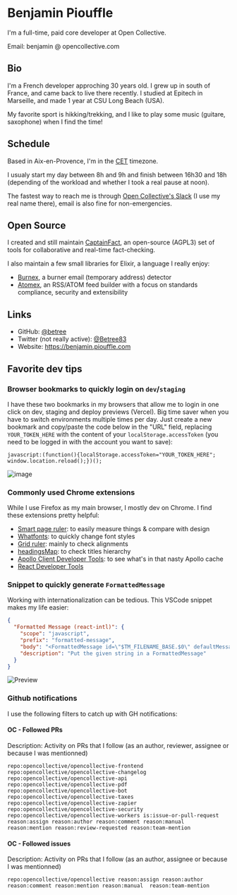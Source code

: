 Benjamin Piouffle
=================

I'm a full-time, paid core developer at Open Collective.

Email: benjamin @ opencollective.com

Bio
---

I'm a French developer approching 30 years old. I grew up in south of France, and came back to live there recently.
I studied at Epitech in Marseille, and made 1 year at CSU Long Beach (USA).

My favorite sport is hikking/trekking, and I like to play some music (guitare, saxophone) when I find the time!

Schedule
--------

Based in Aix-en-Provence, I'm in the [CET](https://en.wikipedia.org/wiki/Central_European_Time) timezone.

I usualy start my day between 8h and 9h and finish between 16h30 and 18h (depending of the workload and whether I took a real pause at noon).

The fastest way to reach me is through [Open Collective's Slack](https://slack.opencollective.com/) (I use my real name there),
email is also fine for non-emergencies.

Open Source
-----------

I created and still maintain [CaptainFact](https://github.com/CaptainFact), an open-source (AGPL3) set of tools for collaborative and real-time fact-checking.

I also maintain a few small libraries for Elixir, a language I really enjoy:
- [Burnex](https://github.com/Betree/burnex), a burner email (temporary address) detector 
- [Atomex](https://github.com/Betree/atomex), an RSS/ATOM feed builder with a focus on standards compliance, security and extensibility 

Links
-----

- GitHub: [@betree](https://github.com/betree)
- Twitter (not really active): [@Betree83](https://twitter.com/Betree83)
- Website: https://benjamin.piouffle.com

Favorite dev tips
-------------

### Browser bookmarks to quickly login on `dev`/`staging`

I have these two bookmarks in my browsers that allow me to login in one click on dev, staging and deploy previews (Vercel). Big time saver when you have to switch
environments multiple times per day. Just create a new bookmark and copy/paste the code below in the "URL" field, replacing `YOUR_TOKEN_HERE` with the content of your `localStorage.accessToken` (you need to be logged in with the account you want to save):

```es6
javascript:(function(){localStorage.accessToken="YOUR_TOKEN_HERE"; window.location.reload();})();
```

![image](https://user-images.githubusercontent.com/1556356/105514937-5ee7be00-5cd4-11eb-98dc-f9efba5ac5ba.png)

### Commonly used Chrome extensions

While I use Firefox as my main browser, I mostly dev on Chrome. I find these extensions pretty helpful:

- [Smart page ruler](https://chrome.google.com/webstore/detail/smart-page-ruler/nmibbjghlmdiafjolcphdggihcbcedmg): to easily measure things & compare with design
- [Whatfonts](https://chrome.google.com/webstore/detail/whatfont/jabopobgcpjmedljpbcaablpmlmfcogm): to quickly change font styles
- [Grid ruler](https://chrome.google.com/webstore/detail/grid-ruler/joadogiaiabhmggdifljlpkclnpfncmj): mainly to check alignments
- [headingsMap](https://chrome.google.com/webstore/detail/headingsmap/flbjommegcjonpdmenkdiocclhjacmbi): to check titles hierarchy
- [Apollo Client Developer Tools](https://chrome.google.com/webstore/detail/apollo-client-developer-t/jdkknkkbebbapilgoeccciglkfbmbnfm): to see what's in that nasty Apollo cache
- [React Developer Tools](https://chrome.google.com/webstore/detail/react-developer-tools/fmkadmapgofadopljbjfkapdkoienihi)


### Snippet to quickly generate `FormattedMessage`

Working with internationalization can be tedious. This VSCode snippet makes my life easier:

```json
{
  "Formatted Message (react-intl)": {
    "scope": "javascript",
    "prefix": "formatted-message",
    "body": "<FormattedMessage id=\"$TM_FILENAME_BASE.$0\" defaultMessage=\"$1\"/>",
    "description": "Put the given string in a FormattedMessage"
  }
}
```

![Preview](https://user-images.githubusercontent.com/1556356/105513345-79b93300-5cd2-11eb-8a12-eaedfad60402.gif)


### Github notifications

I use the following filters to catch up with GH notifications:

#### OC - Followed PRs
Description: Activity on PRs that I follow (as an author, reviewer, assignee or because I was mentionned)
```
repo:opencollective/opencollective-frontend repo:opencollective/opencollective-changelog repo:opencollective/opencollective-api repo:opencollective/opencollective-pdf repo:opencollective/opencollective-bot repo:opencollective/opencollective-taxes repo:opencollective/opencollective-zapier repo:opencollective/opencollective-security repo:opencollective/opencollective-workers is:issue-or-pull-request reason:assign reason:author reason:comment reason:manual reason:mention reason:review-requested reason:team-mention
```

#### OC - Followed issues
Description: Activity on PRs that I follow (as an author, assignee or because I was mentionned)
```
repo:opencollective/opencollective reason:assign reason:author reason:comment reason:mention reason:manual  reason:team-mention 
```
